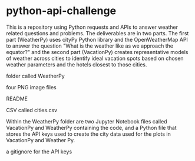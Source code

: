 # python-api-challenge

This is a repository using Python requests and APIs to answer weather related questions and problems.  The deliverables are in two parts.  The first part (WeatherPy) uses cityPy Python library and the OpenWeatherMap API to answer the question "What is the weather like as we approach the equator?" and the second part (VacationPy) creates representative models of weather across cities to identify ideal vacation spots based on chosen weather parameters and the hotels closest to those cities.

folder called WeatherPy

four PNG image files

README

CSV called cities.csv

Within the WeatherPy folder are two Jupyter Notebook files called VacationPy and WeatherPy containing the code, and a Python file that stores the API keys used to create the city data used for the plots in VacationPy and Weather Py.

a gitignore for the API keys
